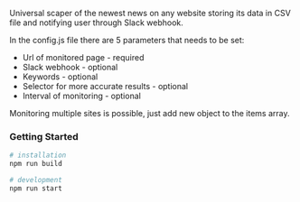Universal scaper of the newest news on any website storing its data in CSV file and notifying user through Slack webhook.

In the config.js file there are 5 parameters that needs to be set:

- Url of monitored page - required
- Slack webhook - optional
- Keywords - optional
- Selector for more accurate results - optional
- Interval of monitoring - optional

Monitoring multiple sites is possible, just add new object to the items array.

### Getting Started

```sh
# installation
npm run build

# development
npm run start
```
